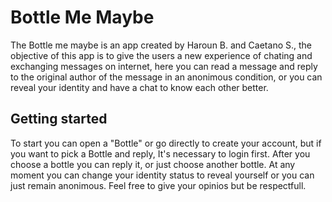 # Bottle Me Maybe

The Bottle me maybe is an app created by Haroun B. and Caetano S., the objective of this app is to give the users a new experience
of chating and exchanging messages on internet, here you can read a message and reply to the original author of the message
in an anonimous condition, or you can reveal your identity and have a chat to know each other better.

## Getting started

To start you can open a "Bottle" or go directly to create your account, but if you want to pick a Bottle and reply, It's necessary to login first.
After you choose a bottle you can reply it, or just choose another bottle. At any moment you can change your identity status to reveal yourself or
you can just remain anonimous. Feel free to give your opinios but be respectfull.

